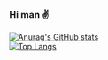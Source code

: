### Hi man ✌️ 
[![Anurag's GitHub stats](https://github-readme-stats.vercel.app/api?username=boymelancholy&count_private=true&show_icons=true&theme=solarized-light)](https://github.com/anuraghazra/github-readme-stats)<br>
[![Top Langs](https://github-readme-stats.vercel.app/api/top-langs/?username=boymelancholy&count_private=true&layout=compact&theme=solarized-light)](https://github.com/anuraghazra/github-readme-stats)<br>
<!--
**boymelancholy/boymelancholy** is a ✨ _special_ ✨ repository because its `README.md` (this file) appears on your GitHub profile.

Here are some ideas to get you started:

- 🔭 I’m currently working on ...
- 🌱 I’m currently learning ...
- 👯 I’m looking to collaborate on ...
- 🤔 I’m looking for help with ...
- 💬 Ask me about ...
- 📫 How to reach me: ...
- 😄 Pronouns: ...
- ⚡ Fun fact: ...
-->
